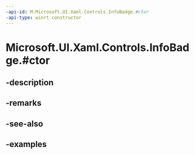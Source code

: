 ```yaml
---
-api-id: M:Microsoft.UI.Xaml.Controls.InfoBadge.#ctor
-api-type: winrt constructor
---
```


# Microsoft.UI.Xaml.Controls.InfoBadge.#ctor

<!--
public InfoBadge ();
-->


## -description

## -remarks

## -see-also

## -examples



